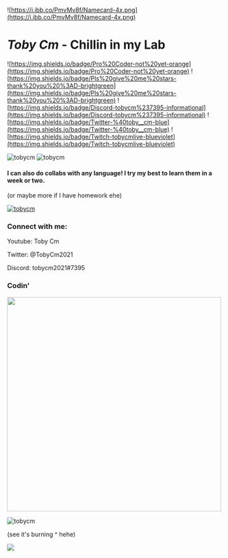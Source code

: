 
![https://i.ibb.co/PmvMv8f/Namecard-4x.png](https://i.ibb.co/PmvMv8f/Namecard-4x.png)

# ***Toby Cm*** - Chillin in my Lab

![https://img.shields.io/badge/Pro%20Coder-not%20yet-orange](https://img.shields.io/badge/Pro%20Coder-not%20yet-orange)
![https://img.shields.io/badge/Pls%20give%20me%20stars-thank%20you%20%3AD-brightgreen](https://img.shields.io/badge/Pls%20give%20me%20stars-thank%20you%20%3AD-brightgreen)
![https://img.shields.io/badge/Discord-tobycm%237395-informational](https://img.shields.io/badge/Discord-tobycm%237395-informational)
![https://img.shields.io/badge/Twitter-%40toby__cm-blue](https://img.shields.io/badge/Twitter-%40toby__cm-blue)
![https://img.shields.io/badge/Twitch-tobycmlive-blueviolet](https://img.shields.io/badge/Twitch-tobycmlive-blueviolet)

<!-- <a href="https://discord.com/users/487597510559531009">
<img src="https://tobycm.ga/badge_hehe" width="460" height="150" alt="My Discord">
</a> -->

<div>
  <img src="https://github-readme-stats.vercel.app/api?username=tobycm&show_icons=true&locale=en" alt="tobycm" />
  <img style="max-width: 100%;" src="https://github-readme-stats.vercel.app/api/top-langs?username=tobycm&show_icons=true&locale=en&layout=compact" alt="tobycm" />
</div>
  
<h4>I can also do collabs with any language! I try my best to learn them in a week or two.</h4><p>(or maybe more if I have homework ehe)</p>

<p align="left"> <a href="https://github.com/ryo-ma/github-profile-trophy"><img src="https://github-profile-trophy.vercel.app/?username=tobycm" alt="tobycm" /></a> </p>

### Connect with me:

Youtube: Toby Cm

Twitter: @TobyCm2021

Discord: tobycm2021#7395

### Codin'

<a href="https://wakatime.com"><img width=500 src="https://wakatime.com/share/@61af32c7-8c4b-4112-a0e7-c00611659d19/7361cc6c-3ef0-4ba3-bd01-89e05e2170e1.png" /></a>

<p><img align="center" src="https://github-readme-streak-stats.herokuapp.com/?user=tobycm&" alt="tobycm" /></p>

(see it's burning ^ hehe)

[![](https://visitcount.itsvg.in/api?id=tobycm&label=Profile%20Views&pretty=true)](https://visitcount.itsvg.in)
